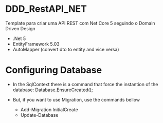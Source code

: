 # DDD_RestAPI_NET
Template para criar uma API REST com Net Core 5 seguindo o Domain Driven Design
* .Net 5
* EntityFramework 5.03
* AutoMapper (convert dto to entity and vice versa)

# Configuring Database
* In the SqlContext there is a command that force the instantion of the database: Database.EnsureCreated();

* But, if you want to use Migration, use the commands bellow
   * Add-Migration InitialCreate
   * Update-Database
